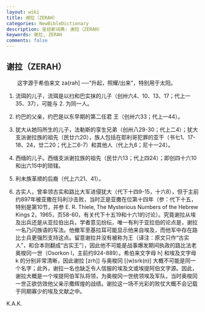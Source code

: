 ```yaml
---
layout: wiki
title: 谢拉（ZERAH）
categories: NewBibleDictionary
description: 圣经新词典: 谢拉（ZERAH）
keywords: 谢拉, ZERAH
comments: false
---
```


## 谢拉（ZERAH）

　　这字源于希伯来文 za{rah] ──“升起，照耀/出来”，特别用于太阳。

1. 流珥的儿子，流珥是以扫和巴实抹的儿子（创卅六4、10、13、17；代上一35、37），可能与 2. 为同一人。

2. 约巴的父亲，约巴是以东早期的第二任君 王（创卅六33；代上一44）。

3. 犹大从她玛所生的儿子，法勒斯的孪生兄弟（创卅八29-30；代上二4）；犹大支派谢拉族的祖先（民廿六20），族人包括在耶利哥犯罪的亚干（书七1、17-18、24，廿二20；代上二6-7）和其他人（代上九6；尼十一24）。

4. 西缅的儿子。西缅支派谢拉族的祖先（民廿六13；代上四24）；即创四十六10和出六15中的琐辖。

5. 利未族革顺的后裔（代上六21、41）。

6. 古实人，曾率领古实和路比大军进侵犹大（代下十四9-15，十六8），但于主前约897年被亚撒在玛利沙击败，当时正是亚撒在位第十四年（参：代下十五，特别是第10节，并参 E. R. Thiele, The Mysterious Numbers of the Hebrew Kings 2，1965，页58-60，有关代下十五19和十六1的讨论）。究竟谢拉从埃及出兵还是从亚拉伯出兵，学者意见纷纭，唯一有利于亚拉伯的论点是，谢拉一名乃闪族语的写法。他撤军至基拉耳可能显示他来自埃及，而他军中存在路比士兵更强烈支持这点。留意谢拉并没有被称为王〔译注：原文只作“古实人”，和合本则翻成“古实王”〕，因此他不可能是战事爆发期间执政的路比法老奥梭冈一世（Osorkon I，主前约924-889）。希伯来文字母 h] 和埃及文字母 k 的分别非常清晰，因此谢拉 [zrh]] 与奥梭冈 [(w)srk(n)] 大概不可能是同一个名字；此外，谢拉一名也缺乏令人信服的埃及文或埃提阿伯文字源。因此，谢拉大概是一个埃提阿伯军队将领，为奥梭冈一世统领埃及军队，当时奥梭冈一世正欲仿效他父亲示撒辉煌的战绩。谢拉这一场不光彩的败仗大概不会记载于同期寡少的埃及文献之中。

K.A.K.








